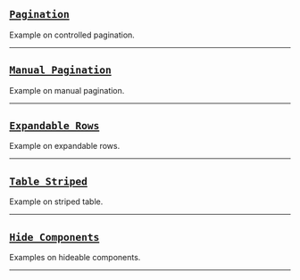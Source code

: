## [`Pagination`](#/Table/Examples/Pagination)

Example on controlled pagination.
***

## [`Manual Pagination`](#/Table/Examples/Manual%20Pagination)

Example on manual pagination.
***

## [`Expandable Rows`](#/Table/Examples/Expandable%20Rows)

Example on expandable rows.
***

## [`Table Striped`](#/Table/Examples/Table%20Striped)

Example on striped table.
***

## [`Hide Components`](#/Table/Examples/Hide%20Components)

Examples on hideable components.
***
